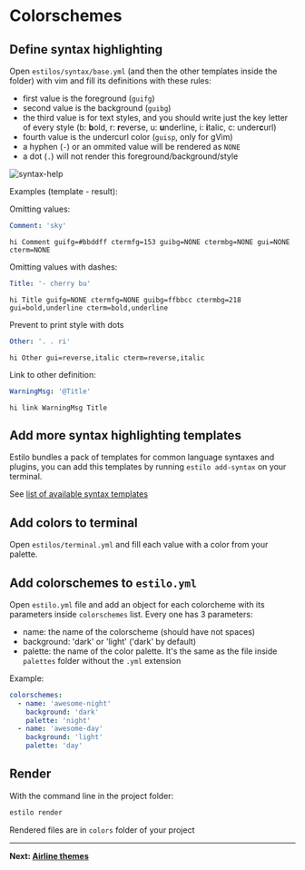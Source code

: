 # Colorschemes

## Define syntax highlighting

Open `estilos/syntax/base.yml` (and then the other templates inside the folder)
with vim and fill its definitions with these rules:

- first value is the foreground (`guifg`)
- second value is the background (`guibg`)
- the third value is for text styles, and you should write just the key letter
  of every style (b: **b**old, r: **r**everse, u: **u**nderline, i: **i**talic,
  c: under**c**url)
- fourth value is the undercurl color (`guisp`, only for gVim)
- a hyphen (`-`) or an ommited value will be rendered as `NONE`
- a dot (`.`) will not render this foreground/background/style

![syntax-help](https://cloud.githubusercontent.com/assets/829859/18372714/f7bb7f44-763e-11e6-93e0-5d240244b108.png)

Examples (template - result):

Omitting values:

```yaml
Comment: 'sky'
```

```vim
hi Comment guifg=#bbddff ctermfg=153 guibg=NONE ctermbg=NONE gui=NONE cterm=NONE
```

Omitting values with dashes:

```yaml
Title: '- cherry bu'
```

```vim
hi Title guifg=NONE ctermfg=NONE guibg=ffbbcc ctermbg=218 gui=bold,underline cterm=bold,underline
```

Prevent to print style with dots

```yaml
Other: '. . ri'
```

```vim
hi Other gui=reverse,italic cterm=reverse,italic
```

Link to other definition:

```yaml
WarningMsg: '@Title'
```

```vim
hi link WarningMsg Title
```

## Add more syntax highlighting templates

Estilo bundles a pack of templates for common language syntaxes and plugins, you
can add this templates by running `estilo add-syntax` on your terminal.

See
[list of available syntax templates](https://github.com/jacoborus/estilo/tree/master/templates/syntax)

## Add colors to terminal

Open `estilos/terminal.yml` and fill each value with a color from your palette.

## Add colorschemes to `estilo.yml`

Open `estilo.yml` file and add an object for each colorcheme with its parameters
inside `colorschemes` list. Every one has 3 parameters:

- name: the name of the colorscheme (should have not spaces)
- background: 'dark' or 'light' ('dark' by default)
- palette: the name of the color palette. It's the same as the file inside
  `palettes` folder without the `.yml` extension

Example:

```yml
colorschemes:
  - name: 'awesome-night'
    background: 'dark'
    palette: 'night'
  - name: 'awesome-day'
    background: 'light'
    palette: 'day'
```

## Render

With the command line in the project folder:

```sh
estilo render
```

Rendered files are in `colors` folder of your project

---

**Next: [Airline themes](airline.md)**
